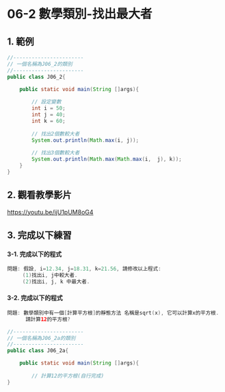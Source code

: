 # 06-2 數學類別-找出最大者

## 1. 範例
``` java
//-----------------------
// 一個名稱為J06_2的類別
//-----------------------
public class J06_2{

    public static void main(String []args){
        
        // 設定變數
        int i = 50;
        int j = 40;
        int k = 60;
    	
        // 找出2個數較大者
        System.out.println(Math.max(i, j));       
        
        // 找出3個數較大者
        System.out.println(Math.max(Math.max(i,  j), k));       
    }
}
``` 

## 2. 觀看教學影片
https://youtu.be/ijU1pUM8oG4


## 3. 完成以下練習


#### 3-1. 完成以下的程式

``` java
問題: 假設, i=12.34, j=18.31, k=21.56, 請修改以上程式:
     (1)找出i, j中較大者.
     (2)找出i, j, k 中最大者.
```

#### 3-2. 完成以下的程式

``` java
問題: 數學類別中有一個[計算平方根]的靜態方法 名稱是sqrt(x), 它可以計算x的平方根.
      請計算12的平方根?
```

``` java
//-----------------------
// 一個名稱為J06_2a的類別
//-----------------------
public class J06_2a{

    public static void main(String []args){
        
        // 計算12的平方根(自行完成)
}
``` 
